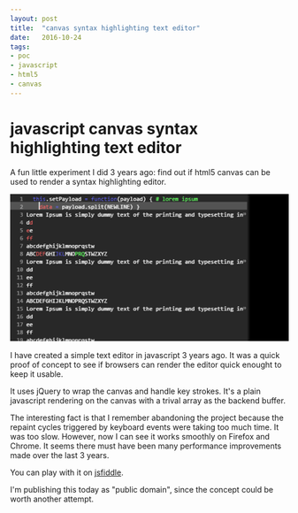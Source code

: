 ```yaml
---
layout: post
title:  "canvas syntax highlighting text editor"
date:   2016-10-24
tags:
- poc
- javascript
- html5
- canvas
---
```


# javascript canvas syntax highlighting text editor #

A fun little experiment I did 3 years ago: find out if html5 canvas can be used to render a syntax highlighting editor.

![](canvas.png)

I have created a simple text editor in javascript 3 years ago.
It was a quick proof of concept to see if browsers can render the editor quick enought to keep it usable.

It uses jQuery to wrap the canvas and handle key strokes.
It's a plain javascript rendering on the canvas with a trival array as the backend buffer.

The interesting fact is that I remember abandoning the project because the repaint cycles triggered by keyboard
events were taking too much time. It was too slow.
However, now I can see it works smoothly on Firefox and Chrome.
It seems there must have been many performance improvements made over the last 3 years.

You can play with it on [jsfiddle](https://jsfiddle.net/ksiuda/qgjsf33k/).

I'm publishing this today as \"public domain\", since the concept could be worth another attempt.
